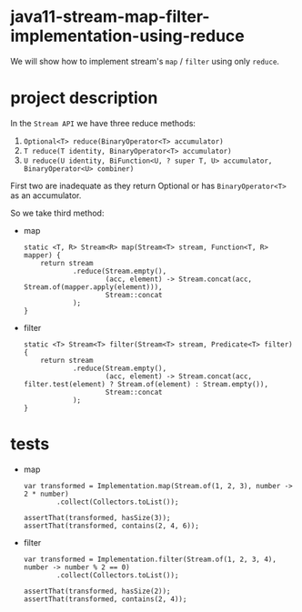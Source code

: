 # java11-stream-map-filter-implementation-using-reduce
We will show how to implement stream's `map` / `filter` 
using only `reduce`.

# project description
In the `Stream API` we have three reduce methods:
1. `Optional<T> reduce(BinaryOperator<T> accumulator)`
1. `T reduce(T identity, BinaryOperator<T> accumulator)`
1. `U reduce(U identity,
            BiFunction<U, ? super T, U> accumulator,
            BinaryOperator<U> combiner)`
                    
First two are inadequate as they return Optional<T> or
has `BinaryOperator<T>` as an accumulator.

So we take third method:
* map
    ```
    static <T, R> Stream<R> map(Stream<T> stream, Function<T, R> mapper) {
        return stream
                .reduce(Stream.empty(),
                        (acc, element) -> Stream.concat(acc, Stream.of(mapper.apply(element))),
                        Stream::concat
                );
    }
    ```
* filter
    ```
    static <T> Stream<T> filter(Stream<T> stream, Predicate<T> filter) {
        return stream
                .reduce(Stream.empty(),
                        (acc, element) -> Stream.concat(acc, filter.test(element) ? Stream.of(element) : Stream.empty()),
                        Stream::concat
                );
    }
    ```
# tests
* map
    ```
    var transformed = Implementation.map(Stream.of(1, 2, 3), number -> 2 * number)
            .collect(Collectors.toList());
    
    assertThat(transformed, hasSize(3));
    assertThat(transformed, contains(2, 4, 6));
    ```
* filter
    ```
    var transformed = Implementation.filter(Stream.of(1, 2, 3, 4), number -> number % 2 == 0)
            .collect(Collectors.toList());
    
    assertThat(transformed, hasSize(2));
    assertThat(transformed, contains(2, 4));
    ```